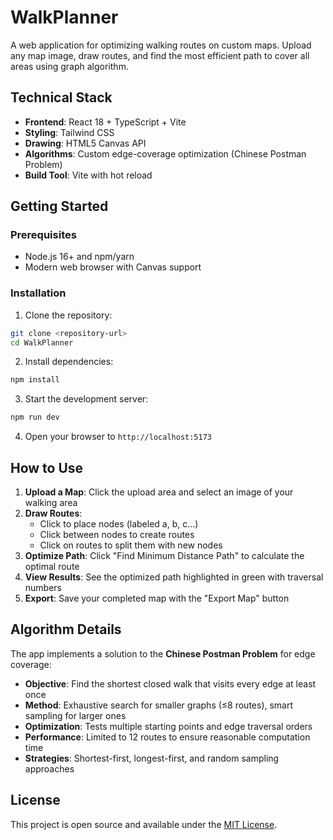 # WalkPlanner

A web application for optimizing walking routes on custom maps. Upload any map image, draw routes, and find the most efficient path to cover all areas using graph algorithm.


## Technical Stack

- **Frontend**: React 18 + TypeScript + Vite
- **Styling**: Tailwind CSS
- **Drawing**: HTML5 Canvas API
- **Algorithms**: Custom edge-coverage optimization (Chinese Postman Problem)
- **Build Tool**: Vite with hot reload

## Getting Started

### Prerequisites

- Node.js 16+ and npm/yarn
- Modern web browser with Canvas support

### Installation

1. Clone the repository:
```bash
git clone <repository-url>
cd WalkPlanner
```

2. Install dependencies:
```bash
npm install
```

3. Start the development server:
```bash
npm run dev
```

4. Open your browser to `http://localhost:5173`

## How to Use

1. **Upload a Map**: Click the upload area and select an image of your walking area
2. **Draw Routes**: 
   - Click to place nodes (labeled a, b, c...)
   - Click between nodes to create routes
   - Click on routes to split them with new nodes
3. **Optimize Path**: Click "Find Minimum Distance Path" to calculate the optimal route
4. **View Results**: See the optimized path highlighted in green with traversal numbers
5. **Export**: Save your completed map with the "Export Map" button

## Algorithm Details

The app implements a solution to the **Chinese Postman Problem** for edge coverage:

- **Objective**: Find the shortest closed walk that visits every edge at least once
- **Method**: Exhaustive search for smaller graphs (≤8 routes), smart sampling for larger ones
- **Optimization**: Tests multiple starting points and edge traversal orders
- **Performance**: Limited to 12 routes to ensure reasonable computation time
- **Strategies**: Shortest-first, longest-first, and random sampling approaches

## License

This project is open source and available under the [MIT License](LICENSE).
